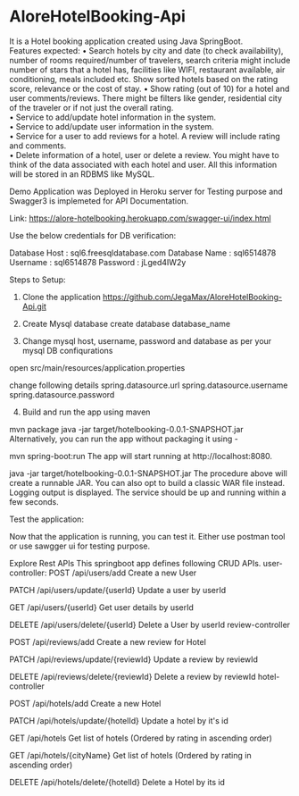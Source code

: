 # AloreHotelBooking-Api
It is a Hotel booking application created using Java SpringBoot.  
Features​ ​expected:
• Search hotels by city and date (to check availability), number of rooms required/number of travelers, search criteria might include number of stars  that a hotel has, facilities like WIFI, restaurant available, air conditioning, meals included etc. 
Show sorted hotels based on the rating score, relevance  or the cost of stay. • Show rating (out of 10) for a hotel and user comments/reviews. 
There might be filters like gender, residential city of the traveler or if not just the  overall rating.  
• Service to add/update hotel information in the system.  
• Service to add/update user information in the system.  
• Service for a user to add reviews for a hotel. A review will include rating and comments.  
• Delete information of a hotel, user or delete a review. You might have to think of the data associated with each hotel and user. 
All this information will be stored in an RDBMS like MySQL.

Demo Application was Deployed in Heroku server for Testing purpose and Swagger3 is implemeted for API Documentation.

Link: https://alore-hotelbooking.herokuapp.com/swagger-ui/index.html

Use the below credentials for DB verification:

Database Host : sql6.freesqldatabase.com
Database Name : sql6514878
Username : sql6514878
Password : jLged4IW2y

Steps to Setup:
1. Clone the application
https://github.com/JegaMax/AloreHotelBooking-Api.git

2. Create Mysql database
create database database_name

3. Change mysql host, username, password and database as per your mysql DB confiqurations

open src/main/resources/application.properties

change following details
spring.datasource.url
spring.datasource.username
spring.datasource.password

4. Build and run the app using maven

mvn package
java -jar target/hotelbooking-0.0.1-SNAPSHOT.jar
Alternatively, you can run the app without packaging it using -

mvn spring-boot:run
The app will start running at http://localhost:8080.

java -jar target/hotelbooking-0.0.1-SNAPSHOT.jar The procedure above will create a runnable JAR. You can also opt to build a classic WAR file instead. Logging output is displayed. The service should be up and running within a few seconds.

Test the application:

Now that the application is running, you can test it.
Either use postman tool or use sawgger ui for testing purpose.

Explore Rest APIs
This springboot app defines following CRUD APIs.
user-controller:
POST
/api/users/add
Create a new User

PATCH
/api/users/update/{userId}
Update a user by userId

GET
/api/users/{userId}
Get user details by userId

DELETE
/api/users/delete/{userId}
Delete a User by userId
review-controller


POST
/api/reviews/add
Create a new review for Hotel

PATCH
/api/reviews/update/{reviewId}
Update a review by reviewId

DELETE
/api/reviews/delete/{reviewId}
Delete a review by reviewId
hotel-controller


POST
/api/hotels/add
Create a new Hotel

PATCH
/api/hotels/update/{hotelId}
Update a hotel by it's id

GET
/api/hotels
Get list of hotels (Ordered by rating in ascending order)

GET
/api/hotels/{cityName}
Get list of hotels (Ordered by rating in ascending order)

DELETE
/api/hotels/delete/{hotelId}
Delete a Hotel by its id
